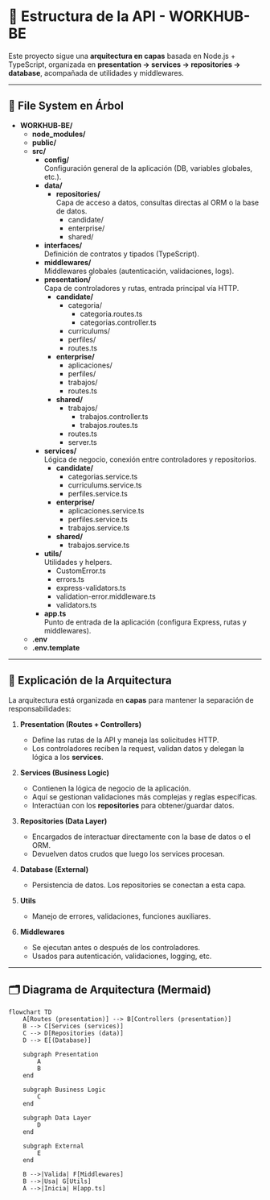 # 📂 Estructura de la API - WORKHUB-BE

Este proyecto sigue una **arquitectura en capas** basada en Node.js + TypeScript, organizada en **presentation → services → repositories → database**, acompañada de utilidades y middlewares.

---

## 📁 File System en Árbol

- **WORKHUB-BE/**
  - **node_modules/**
  - **public/**
  - **src/**
    - **config/**  
      Configuración general de la aplicación (DB, variables globales, etc.).
    - **data/**
      - **repositories/**  
        Capa de acceso a datos, consultas directas al ORM o la base de datos.  
        - candidate/
        - enterprise/
        - shared/
    - **interfaces/**  
      Definición de contratos y tipados (TypeScript).
    - **middlewares/**  
      Middlewares globales (autenticación, validaciones, logs).
    - **presentation/**  
      Capa de controladores y rutas, entrada principal vía HTTP.  
      - **candidate/**
        - categoria/
          - categoria.routes.ts
          - categorias.controller.ts
        - curriculums/
        - perfiles/
        - routes.ts
      - **enterprise/**
        - aplicaciones/
        - perfiles/
        - trabajos/
        - routes.ts
      - **shared/**
        - trabajos/
          - trabajos.controller.ts
          - trabajos.routes.ts
        - routes.ts
        - server.ts
    - **services/**  
      Lógica de negocio, conexión entre controladores y repositorios.  
      - **candidate/**
        - categorias.service.ts
        - curriculums.service.ts
        - perfiles.service.ts
      - **enterprise/**
        - aplicaciones.service.ts
        - perfiles.service.ts
        - trabajos.service.ts
      - **shared/**
        - trabajos.service.ts
    - **utils/**  
      Utilidades y helpers.  
      - CustomError.ts
      - errors.ts
      - express-validators.ts
      - validation-error.middleware.ts
      - validators.ts
    - **app.ts**  
      Punto de entrada de la aplicación (configura Express, rutas y middlewares).
  - **.env**
  - **.env.template**

---

## 📌 Explicación de la Arquitectura

La arquitectura está organizada en **capas** para mantener la separación de responsabilidades:

1. **Presentation (Routes + Controllers)**  
   - Define las rutas de la API y maneja las solicitudes HTTP.  
   - Los controladores reciben la request, validan datos y delegan la lógica a los **services**.

2. **Services (Business Logic)**  
   - Contienen la lógica de negocio de la aplicación.  
   - Aquí se gestionan validaciones más complejas y reglas específicas.  
   - Interactúan con los **repositories** para obtener/guardar datos.

3. **Repositories (Data Layer)**  
   - Encargados de interactuar directamente con la base de datos o el ORM.  
   - Devuelven datos crudos que luego los services procesan.

4. **Database (External)**  
   - Persistencia de datos. Los repositories se conectan a esta capa.

5. **Utils**  
   - Manejo de errores, validaciones, funciones auxiliares.

6. **Middlewares**  
   - Se ejecutan antes o después de los controladores.  
   - Usados para autenticación, validaciones, logging, etc.

---

## 🗂️ Diagrama de Arquitectura (Mermaid)

```mermaid
flowchart TD
    A[Routes (presentation)] --> B[Controllers (presentation)]
    B --> C[Services (services)]
    C --> D[Repositories (data)]
    D --> E[(Database)]

    subgraph Presentation
        A
        B
    end

    subgraph Business Logic
        C
    end

    subgraph Data Layer
        D
    end

    subgraph External
        E
    end

    B -->|Valida| F[Middlewares]
    B -->|Usa| G[Utils]
    A -->|Inicia| H[app.ts]
